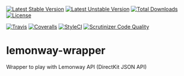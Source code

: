 [![Latest Stable Version](https://poser.pugx.org/dcardenascom/lemonway-php/version)](https://github.com/dcardenascom/lemonway-php)
[![Latest Unstable Version](https://poser.pugx.org/dcardenascom/lemonway-php/v/unstable)](https://github.com/dcardenascom/lemonway-php)
[![Total Downloads](https://poser.pugx.org/dcardenascom/lemonway-php/downloads)](https://github.com/dcardenascom/lemonway-php)
[![License](https://poser.pugx.org/dcardenascom/lemonway-php/license)](https://github.com/dcardenascom/lemonway-php)

[![Travis](https://travis-ci.org/dcardenascom/lemonway-php.svg?branch=master)](https://travis-ci.org/dcardenascom/lemonway-php)
[![Coveralls](https://coveralls.io/repos/github/dcardenascom/lemonway-php/badge.svg?branch=master)](https://coveralls.io/github/dcardenascom/lemonway-php)
[![StyleCI](https://styleci.io/repos/98182388/shield)](https://styleci.io/repos/98182388)
[![Scrutinizer Code Quality](https://scrutinizer-ci.com/g/dcardenascom/lemonway-php/badges/quality-score.png?b=master)](https://scrutinizer-ci.com/g/dcardenascom/lemonway-php/?branch=master)

# lemonway-wrapper
Wrapper to play with Lemonway API (DirectKit JSON API)
